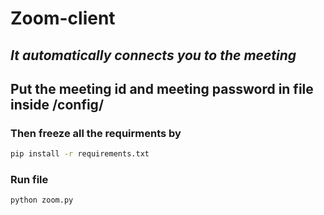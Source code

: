 # Zoom-client

## *It automatically connects you to the meeting*
## Put the meeting id and meeting password in file inside /config/
### Then freeze all the requirments by 
```bash
pip install -r requirements.txt 
```
### Run file 
```bash
python zoom.py 
```
